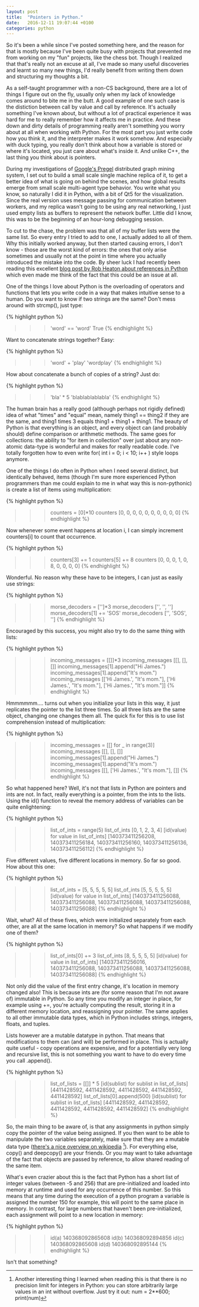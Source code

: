 ```yaml
---
layout: post
title:  "Pointers in Python."
date:   2016-12-11 19:07:44 +0100
categories: python
---
```

So it's been a while since I've posted something here, and the reason for that is mostly because I've
been quite busy with projects that prevented me from working on my "fun" projects, like the chess bot.
Though I realized that that's really not an excuse at all, I've made so many useful discoveries and
learnt so many new things, I'd really benefit from writing them down and structuring my thoughts a bit.

As a self-taught programmer with a non-CS background, there are a lot of things I figure out on the fly,
usually only when my lack of knowledge comes around to bite me in the butt. A good example of one such
case is the distiction between call by value and call by reference. It's actually something I've known
about, but without a lot of practical experience it was hard for me to really remember how it affects me
in practice. And these down and dirty details of programming really aren't something you worry about at
all when working with Python. For the most part you just write code how you think it, and the interpreter
makes it work somehow. And especially with duck typing, you really don't think about how a variable is 
stored or where it's located, you just care about what's inside it. And unlike C++, the last thing you
think about is pointers.

During my investigations of [Google's Pregel][pregel] distributed graph mining system, I set out to build a small
scale single machine replica of it, to get a better idea of what is going on behind the scenes, and
how global results emerge from small scale multi-agent type behavior. You write what you know, so
naturally I did it in Python, with a bit of Qt5 for the visualization. Since the real version uses
message passing for communication between workers, and my replica wasn't going to be using any real 
networking, I just used empty lists as buffers to represent the network buffer. Little did I know, this was
to be the beginning of an hour-long debugging session. 

To cut to the chase, the problem was that all of my buffer lists were the same list. So every entry I
tried to add to one, I actually added to all of them. Why this initially worked anyway, but then started causing errors, 
I don't know - those are the worst kind of errors: the ones that only arise sometimes and usually not at the point 
in time where you actually introduced the mistake into the code. By sheer luck I had recently been reading 
this excellent [blog post by Rob Heaton about references in Python][heaton-blog] which even made me think
of the fact that this could be an issue at all.

One of the things I love about Python is the overloading of operators and functions that lets you 
write code in a way that makes intuitive sense to a human. Do you want to know if two strings are
the same? Don't mess around with strcmp(), just type:

{% highlight python %}
>>> 'word' == 'word'
True
{% endhighlight %}

Want to concatenate strings together? Easy:

{% highlight python %}
>>> 'word' + 'play'
'wordplay'
{% endhighlight %}

How about concatenate a bunch of copies of a string? Just do:

{% highlight python %}
>>> 'bla' * 5
'blablablablabla'
{% endhighlight %}

The human brain has a really good (although perhaps not rigidly defined) idea of what "times" and "equal" 
mean, namely thing1 == thing2 if they are the same,  and thing1 times 3 equals thing1 + thing1 + thing1. The beauty of
Python is that everything is an object, and every object can (and probably should) define comparison
or arithmetic methods. The same goes for collections: the ability to "for item in collection" over just
about any non-atomic data-type is wonderful and makes for really readable code. I've totally forgotten how
to even write for( int i = 0; i < 10; i++ ) style loops anymore. 

One of the things I do often in Python when I need several distinct, but identically behaved, items (though 
I'm sure more experienced Python programmers than me could explain to me in what way this is non-pythonic) is create 
a list of items using multiplication:
 
{% highlight python %}
>>> counters = [0]*10
>>> counters
[0, 0, 0, 0, 0, 0, 0, 0, 0, 0]
{% endhighlight %}

Now whenever some event happens at location i, I can simply increment counters[i] to count that occurrence. 

{% highlight python %}
>>> counters[3] += 1
>>> counters[5] += 8
>>> counters
[0, 0, 0, 1, 0, 8, 0, 0, 0, 0]
{% endhighlight %}

Wonderful. No reason why these have to be integers, I can just as easily use strings:

{% highlight python %}
>>> morse_decoders = ['']*3
>>> morse_decoders
['', '', '']
>>> morse_decoders[1] += 'SOS'
>>> morse_decoders
['', 'SOS', '']
{% endhighlight %}

Encouraged by this success, you might also try to do the same thing with lists:

{% highlight python %}
>>> incoming_messages = [[]]*3
>>> incoming_messages
[[], [], []]
>>> incoming_messages[1].append("Hi James.")
>>> incoming_messages[1].append("It's mom.")
>>> incoming_messages
[['Hi James.', "It's mom."], ['Hi James.', "It's mom."], ['Hi James.', "It's mom."]]
{% endhighlight %}

Hmmmmmm.... turns out when you initialize your lists in this way, it just replicates the pointer to
the list three times. So all three lists are the same object, changing one changes them all. The quick
fix for this is to use list comprehension instead of multiplication:

{% highlight python %}
>>> incoming_messages = [[] for _ in range(3)]
>>> incoming_messages
[[], [], []]
>>> incoming_messages[1].append("Hi James.")
>>> incoming_messages[1].append("It's mom.")
>>> incoming_messages
[[], ['Hi James.', "It's mom."], []]
{% endhighlight %}

So what happened here? Well, it's not that lists in Python are pointers and ints are not. In fact, really
everything is a pointer, from the ints to the lists. Using the id() function to reveal the memory address
of variables can be quite enlightening:

{% highlight python %}
>>> list_of_ints = range(5)
>>> list_of_ints
[0, 1, 2, 3, 4]
>>> [id(value) for value in list_of_ints]
[140373411256208, 140373411256184, 140373411256160, 140373411256136, 140373411256112]
{% endhighlight %}

Five different values, five different locations in memory. So far so good. How about this one:

{% highlight python %}
>>> list_of_ints = [5, 5, 5, 5, 5]
>>> list_of_ints
[5, 5, 5, 5, 5]
>>> [id(value) for value in list_of_ints]
[140373411256088, 140373411256088, 140373411256088, 140373411256088, 140373411256088]
{% endhighlight %}

Wait, what? All of these fives, which were initialized separately from each other, are all at the same location 
in memory? So what happens if we modify one of them?

{% highlight python %}
>>> list_of_ints[0] += 3
>>> list_of_ints
[8, 5, 5, 5, 5]
>>> [id(value) for value in list_of_ints]
[140373411256016, 140373411256088, 140373411256088, 140373411256088, 140373411256088]
{% endhighlight %}

Not only did the value of the first entry change, it's location in memory changed also! This is because ints
are (for some reason that I'm not aware of) immutable in Python. So any time you modify an integer in place,
for example using +=, you're actually computing the result, storing it in a different memory location, and
reassigning your pointer. The same applies to all other immutable data types, which in Python includes
strings, integers, floats, and tuples. 
 
Lists however are a mutable datatype in python. That means that modifications to them can (and will) be 
performed in place. This is actually quite useful - copy operations are expensive, and for a
potentially very long and recursive list, this is not something you want to have to do every time you
call .append().

{% highlight python %}
>>> list_of_lists = [[]] * 5
>>> [id(sublist) for sublist in list_of_lists]
[4411428592, 4411428592, 4411428592, 4411428592, 4411428592]
>>> list_of_lists[0].append(500)
>>> [id(sublist) for sublist in list_of_lists]
[4411428592, 4411428592, 4411428592, 4411428592, 4411428592]
{% endhighlight %}

So, the main thing to be aware of, is that any assignments in python simply copy the pointer of the value being
assigned. If you then want to be able to manipulate the two variables separately, make sure that they are a 
mutable data type ([there's a nice overview on wikipedia][pytypes] [^footnote]). For everything else, copy() and
deepcopy() are your friends. Or you may want to take advantage of the fact that objects are passed by reference,
to allow shared reading of the same item.

What's even crazier about this is the fact that Python has a short list of integer values (between -5 and 256) 
that are pre-initialized and loaded into memory at runtime and used for any occurrence of this number. So this 
means that any time during the execution of a python program a variable is assigned the number 150 for example, 
this will point to the same place in memory. In contrast, for large numbers that haven't been pre-initialized, 
each assignment will point to a new location in memory:

{% highlight python %}
>>> id(a)
140368092865608
>>> id(b)
140368092894856
>>> id(c)
140368092865608
>>> id(d)
140368092895144
{% endhighlight %}

Isn't that something? 

[^footnote]: Another interesting thing I learned when reading this is that there is no precision limit for integers in Python: 
you can store arbitrarily large values in an int without overflow. Just try it out: num = 2**600; print(num)


[pregel]: https://blog.acolyer.org/2015/05/26/pregel-a-system-for-large-scale-graph-processing/
[heaton-blog]: http://robertheaton.com/2014/02/09/pythons-pass-by-object-reference-as-explained-by-philip-k-dick/
[pytypes]: https://en.wikipedia.org/wiki/Python_(programming_language)#Typing
